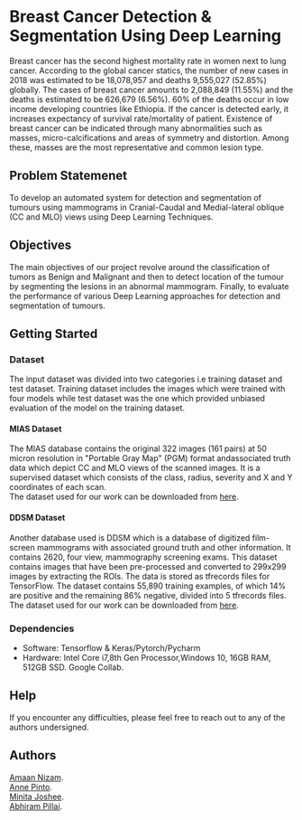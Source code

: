 # Breast Cancer Detection & Segmentation Using Deep Learning

Breast cancer has the second highest mortality rate in women next to lung cancer. According to the global cancer statics, the number of new cases in 2018 was estimated to be 18,078,957 and deaths 9,555,027 (52.85%) globally. The cases of breast cancer amounts to 2,088,849 (11.55%) and the deaths is estimated to be 626,679 (6.56%). 60% of the deaths occur in low income developing countries like Ethiopia. If the cancer is detected early, it increases expectancy of survival rate/mortality of patient. Existence of breast cancer can be indicated through many abnormalities such as masses, micro-calcifications and areas of symmetry and distortion. Among these, masses are the most representative and common lesion type.

## Problem Statemenet

To develop an automated system for detection and segmentation of tumours using mammograms in Cranial-Caudal and Medial-lateral oblique (CC and MLO) views using Deep Learning Techniques.

## Objectives

The main objectives of our project revolve around the classification of tumors as Benign and Malignant and then to detect location of the tumour by segmenting the lesions in an abnormal mammogram. Finally, to evaluate the performance of various Deep Learning approaches for detection and segmentation of tumours.

## Getting Started

### Dataset

The input dataset was divided into two categories i.e training dataset and test dataset. Training dataset includes the images which were trained with four models while test dataset was the one which provided unbiased evaluation of the model on the training dataset.

#### MIAS Dataset

The MIAS database contains the original 322 images (161 pairs) at 50 micron resolution in "Portable Gray Map" (PGM) format andassociated truth data which depict CC and MLO views of the scanned images. It is a supervised dataset which consists of the class, radius, severity and X and Y coordinates of each scan. <br/>
The dataset used for our work can be downloaded from [here](https://www.kaggle.com/kmader/mias-mammography).

#### DDSM Dataset

Another database used is DDSM which is a database of digitized film-screen mammograms with associated ground truth and other information.  It contains 2620, four view, mammography screening exams. This dataset contains images that have been pre-processed and converted to 299x299 images by extracting the ROIs. The data is stored as tfrecords files for TensorFlow. The dataset contains 55,890 training examples, of which 14% are positive and the remaining 86% negative, divided into 5 tfrecords files.
The dataset used for our work can be downloaded from [here](https://drive.google.com/drive/folders/18bmhjPMxoxsKh08cg8nRvqiz17kvvlEI?usp=sharing).

### Dependencies

* Software: Tensorflow & Keras/Pytorch/Pycharm
* Hardware: Intel Core i7,8th Gen Processor,Windows 10, 16GB RAM, 512GB SSD. Google Collab.


## Help

If you encounter any difficulties, please feel free to reach out to any of the authors undersigned.

## Authors

[Amaan Nizam](https://www.linkedin.com/in/amaannizam/). <br/>
[Anne Pinto](https://www.linkedin.com/in/annerachelpinto/). <br/>
[Minita Joshee](https://www.linkedin.com/in/minita-joshee-882a4a161/). <br/>
[Abhiram Pillai](https://www.linkedin.com/in/abhiram-pillai-596808190/).